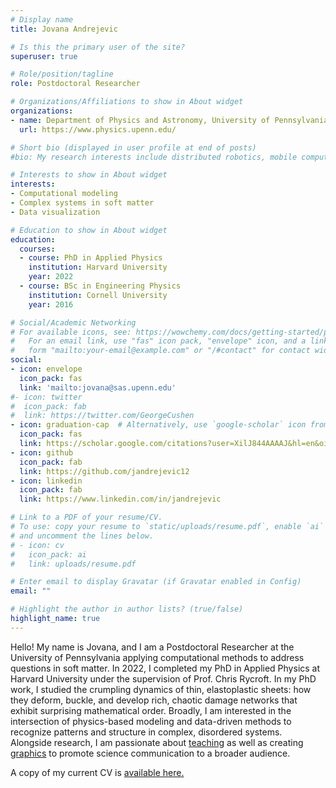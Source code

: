 ```yaml
---
# Display name
title: Jovana Andrejevic

# Is this the primary user of the site?
superuser: true

# Role/position/tagline
role: Postdoctoral Researcher

# Organizations/Affiliations to show in About widget
organizations:
- name: Department of Physics and Astronomy, University of Pennsylvania
  url: https://www.physics.upenn.edu/

# Short bio (displayed in user profile at end of posts)
#bio: My research interests include distributed robotics, mobile computing and programmable matter.

# Interests to show in About widget
interests:
- Computational modeling
- Complex systems in soft matter
- Data visualization

# Education to show in About widget
education:
  courses:
  - course: PhD in Applied Physics
    institution: Harvard University
    year: 2022
  - course: BSc in Engineering Physics
    institution: Cornell University
    year: 2016

# Social/Academic Networking
# For available icons, see: https://wowchemy.com/docs/getting-started/page-builder/#icons
#   For an email link, use "fas" icon pack, "envelope" icon, and a link in the
#   form "mailto:your-email@example.com" or "/#contact" for contact widget.
social:
- icon: envelope
  icon_pack: fas
  link: 'mailto:jovana@sas.upenn.edu'
#- icon: twitter
#  icon_pack: fab
#  link: https://twitter.com/GeorgeCushen
- icon: graduation-cap  # Alternatively, use `google-scholar` icon from `ai` icon pack
  icon_pack: fas
  link: https://scholar.google.com/citations?user=XilJ844AAAAJ&hl=en&oi=ao
- icon: github
  icon_pack: fab
  link: https://github.com/jandrejevic12
- icon: linkedin
  icon_pack: fab
  link: https://www.linkedin.com/in/jandrejevic

# Link to a PDF of your resume/CV.
# To use: copy your resume to `static/uploads/resume.pdf`, enable `ai` icons in `params.toml`, 
# and uncomment the lines below.
# - icon: cv
#   icon_pack: ai
#   link: uploads/resume.pdf

# Enter email to display Gravatar (if Gravatar enabled in Config)
email: ""

# Highlight the author in author lists? (true/false)
highlight_name: true
---
```

Hello! My name is Jovana, and I am a Postdoctoral Researcher at the University of Pennsylvania applying computational methods to address questions in soft matter. In 2022, I completed my PhD in Applied Physics at Harvard University under the supervision of Prof. Chris Rycroft. In my PhD work, I studied the crumpling dynamics of thin, elastoplastic sheets: how they deform, buckle, and develop rich, chaotic damage networks that exhibit surprising mathematical order. Broadly, I am interested in the intersection of physics-based modeling and data-driven methods to recognize patterns and structure in complex, disordered systems. Alongside research, I am passionate about [teaching](/teaching/teaching_summary/) as well as creating [graphics](#graphics) to promote science communication to a broader audience.

A copy of my current CV is [available here.](uploads/resume.pdf)

